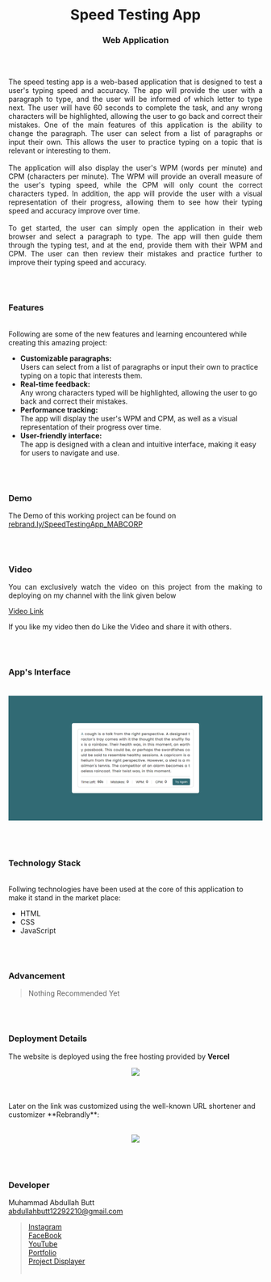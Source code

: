 <h1 align="center">
  Speed Testing App
</h1>

<h3 align="center">
  Web Application
</h3>


<br><br>

<p align="justify">
The speed testing app is a web-based application that is designed to test a user's typing speed and accuracy. The app will provide the user with a paragraph to type, and the user will be informed of which letter to type next. The user will have 60 seconds to complete the task, and any wrong characters will be highlighted, allowing the user to go back and correct their mistakes.
One of the main features of this application is the ability to change the paragraph. The user can select from a list of paragraphs or input their own. This allows the user to practice typing on a topic that is relevant or interesting to them.
<br><br>
The application will also display the user's WPM (words per minute) and CPM (characters per minute). The WPM will provide an overall measure of the user's typing speed, while the CPM will only count the correct characters typed.
In addition, the app will provide the user with a visual representation of their progress, allowing them to see how their typing speed and accuracy improve over time.
<br><br>
To get started, the user can simply open the application in their web browser and select a paragraph to type. The app will then guide them through the typing test, and at the end, provide them with their WPM and CPM. The user can then review their mistakes and practice further to improve their typing speed and accuracy.
</p>


<br><br>
<!-- ................................................................................................................................. -->


### Features
<br>
Following are some of the new features and learning encountered while creating this amazing project:

- <b>Customizable paragraphs:</b><br> Users can select from a list of paragraphs or input their own to practice typing on a topic that interests them.
- <b>Real-time feedback:</b><br> Any wrong characters typed will be highlighted, allowing the user to go back and correct their mistakes.
- <b>Performance tracking:</b><br> The app will display the user's WPM and CPM, as well as a visual representation of their progress over time.
- <b>User-friendly interface:</b><br> The app is designed with a clean and intuitive interface, making it easy for users to navigate and use.


<br><br>
<!-- ................................................................................................................................. -->



### Demo
<p align="justify">
  The Demo of this working project can be found on <br>
  <a href="https://rebrand.ly/SpeedTestingApp_MABCORP">rebrand.ly/SpeedTestingApp_MABCORP</a>
</p>


<br><br>
<!-- ................................................................................................................................. -->



### Video
<p align="justify">
You can exclusively watch the video on this project from the making to deploying on my     channel with the link given below<br>

  [Video Link](# ) <br>

  If you like my video then do Like the Video and share it with others.
</p>


<br><br>
<!-- ................................................................................................................................. -->



### App's Interface<br><br>
![GUI for this Project](demo.png)


<br><br>
<!-- ................................................................................................................................. -->




### Technology Stack
<br>
Follwing technologies have been used at the core of this application to make it stand in the market place:

- HTML
- CSS
- JavaScript


<br><br>
<!-- ................................................................................................................................. -->


### Advancement

> Nothing Recommended Yet

<br><br>
<!-- ................................................................................................................................. -->


### Deployment Details

The website is deployed using the free hosting provided by **Vercel**
<p align = "center">
  <img src = "https://branditechture.agency/brand-logos/wp-content/uploads/wpdm-cache/Vercel-900x0.png" width = "300">
</p>
<br><br>
Later on the link was customized using the well-known URL shortener and customizer **Rebrandly**:<br><br>
<p align = "center">
  <img src = "https://www.rebrandly.com/images/URL-Shortener.fileextension.svg" width = "300">
</p>


<br><br>
<!-- ................................................................................................................................. -->


### Developer

Muhammad Abdullah Butt <br>
abdullahbutt12292210@gmail.com <br>
> [Instagram](https://www.instagram.com/abdullah.butt.22/)<br>
> [FaceBook](https://www.facebook.com/profile.php?id=100076291614529)<br>
> [YouTube](https://www.youtube.com/channel/UCnuOFQyMywg-KuoN-lmav1Q)<br>
> [Portfolio](https://rebrand.ly/MuhammadAbdullahButt_MABCORP)<br>
> [Project Displayer]( https://rebrand.ly/ProjectDisplayer_MABCORP)
<br><br>
<!-- ................................................................................................................................. -->






